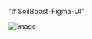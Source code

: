 "# SoilBoost-Figma-UI" 

![Image](https://github.com/user-attachments/assets/780d347d-275d-4464-bbc3-eec91ce7c83b)
